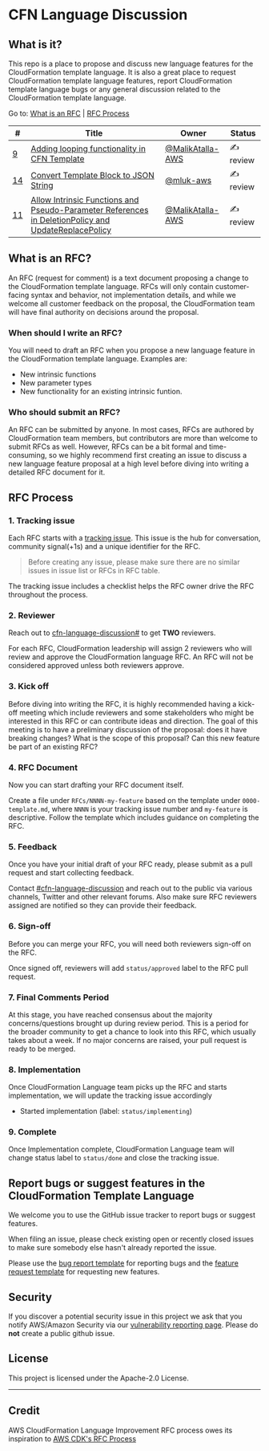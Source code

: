 # CFN Language Discussion

## What is it?
This repo is a place to propose and discuss new language features for the CloudFormation template language. It is also a great place to request CloudFormation template language features, report CloudFormation template language bugs or any general discussion related to the CloudFormation template language.

Go to: [What is an RFC](#what-is-an-rfc) | [RFC Process](#rfc-process)

<!--BEGIN_TABLE-->
\#|Title|Owner|Status|
---|-----|-----|------|
[9](https://github.com/aws-cloudformation/cfn-language-discussion/issues/9)|[Adding looping functionality in CFN Template](https://github.com/aws-cloudformation/cfn-language-discussion/pull/19)|[@MalikAtalla-AWS](https://github.com/MalikAtalla-AWS)|✍️ review
[14](https://github.com/aws-cloudformation/cfn-language-discussion/issues/14)|[Convert Template Block to JSON String](https://github.com/aws-cloudformation/cfn-language-discussion/pull/15)|[@mluk-aws](https://github.com/mluk-aws)|✍️ review
[11](https://github.com/aws-cloudformation/cfn-language-discussion/issues/11)|[Allow Intrinsic Functions and Pseudo-Parameter References in DeletionPolicy and UpdateReplacePolicy](https://github.com/aws-cloudformation/cfn-language-discussion/pull/21)|[@MalikAtalla-AWS](https://github.com/MalikAtalla-AWS)|✍️ review
<!--END_TABLE-->

## What is an RFC?

An RFC (request for comment) is a text document proposing a change to the CloudFormation template language. RFCs will only contain customer-facing syntax and behavior, not implementation details, and while we welcome all customer feedback on the proposal, the CloudFormation team will have final authority on decisions around the proposal.

### When should I write an RFC?

You will need to draft an RFC when you propose a new language feature in the CloudFormation template language. Examples are:

   - New intrinsic functions
   - New parameter types
   - New functionality for an existing intrinsic funtion.

### Who should submit an RFC?

An RFC can be submitted by anyone. In most cases, RFCs are authored by CloudFormation team members, but contributors are more than welcome to submit RFCs as well. However, RFCs can be a bit formal and time-consuming, so we highly recommend first creating an issue to discuss a new language feature proposal at a high level before diving into writing a detailed RFC document for it.

## RFC Process

### 1. Tracking issue

Each RFC starts with a [tracking issue](.github/ISSUE_TEMPLATE/rfc_tracking_issue.md). This issue is the hub for conversation,
community signal(+1s) and a unique identifier for the RFC.

> Before creating any issue, please make sure there are no similar issues in issue list or RFCs in RFC table.

The tracking issue includes a checklist helps the RFC owner drive the RFC
throughout the process.

### 2. Reviewer

Reach out to [cfn-language-discussion#](cfn-language-discussion@amazon.com) to get **TWO** reviewers.

For each RFC, CloudFormation leadership will assign 2 reviewers who will review
and approve the CloudFormation language RFC. An RFC will not be considered approved
unless both reviewers approve.

### 3. Kick off

Before diving into writing the RFC, it is highly recommended having a kick-off
meeting which include reviewers and some stakeholders who might be interested in
this RFC or can contribute ideas and direction. The goal of this meeting is to
have a preliminary discussion of the proposal: does it have breaking changes?
What is the scope of this proposal? Can this new feature be part of an existing RFC?


### 4. RFC Document

Now you can start drafting your RFC document itself.

Create a file under `RFCs/NNNN-my-feature` based on the template under
`0000-template.md`, where `NNNN` is your tracking issue number and `my-feature`
is descriptive. Follow the template which includes guidance on completing the RFC.

### 5. Feedback

Once you have your initial draft of your RFC ready, please submit as a pull
request and start collecting feedback.

Contact [#cfn-language-discussion](cfn-language-discussion@amazon.com) and
reach out to the public via various channels, Twitter and other relevant forums.
Also make sure RFC reviewers assigned are notified so they can provide their feedback.

### 6. Sign-off

Before you can merge your RFC, you will need both reviewers sign-off on the RFC.

Once signed off, reviewers will add `status/approved` label to the RFC pull request.


### 7. Final Comments Period

At this stage, you have reached consensus about the majority concerns/questions
brought up during review period. This is a period for the broader community to
get a chance to look into this RFC, which usually takes about a week. If no
major concerns are raised, your pull request is ready to be merged.

### 8. Implementation

Once CloudFormation Language team picks up the RFC and starts implementation, we will update the tracking issue accordingly
- Started implementation (label: `status/implementing`)

### 9. Complete

Once Implementation complete, CloudFormation Language team will change status label to `status/done` and close the tracking issue.

## Report bugs or suggest features in the CloudFormation Template Language

We welcome you to use the GitHub issue tracker to report bugs or suggest features.

When filing an issue, please check existing open or recently closed issues to make sure somebody else hasn't already reported the issue. 

Please use the [bug report template](.github/ISSUE_TEMPLATE/bug_report.md) for reporting bugs and the [feature request template](.github/ISSUE_TEMPLATE/feature_request.md) for requesting new features.

## Security

If you discover a potential security issue in this project we ask that you notify AWS/Amazon Security via our [vulnerability reporting page](http://aws.amazon.com/security/vulnerability-reporting/). Please do **not** create a public github issue.

## License

This project is licensed under the Apache-2.0 License.

---

## Credit
AWS CloudFormation Language Improvement RFC process owes its inspiration to [AWS CDK's RFC Process](https://github.com/aws/aws-cdk-rfcs)
